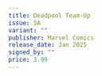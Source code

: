 ```yaml
---
title: Deadpool Team-Up
issue: 5A
variant: ""
publisher: Marvel Comics
release_date: Jan 2025
signed_by: ""
price: 3.99
---
```

